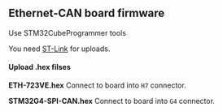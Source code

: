 ## Ethernet-CAN board firmware

Use STM32CubeProgrammer tools

You need [ST-Link](https://vbcores.tilda.ws/products/vb-stlink) for uploads.

#### Upload .hex filses

__ETH-723VE.hex__
Connect to board into ```H7``` connector. 

__STM32G4-SPI-CAN.hex__
Connect to board into ```G4``` connector. 
